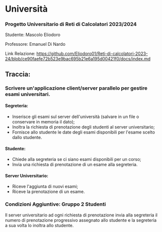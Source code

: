 # Università

### Progetto Universitario di Reti di Calcolatori 2023/2024

Studente: Mascolo Eliodoro

Professore: Emanuel Di Nardo

Link Relazione: https://github.com/Eliodoro01/Reti-di-calcolatori-2023-24/blob/ce90faefe72b523e9bac695b21e6a195d00421f0/docs/index.md

## Traccia:

### Scrivere un'applicazione client/server parallelo per gestire esami universitari.

#### Segreteria:

- Inserisce gli esami sul server dell'università (salvare in un file o conservare in memoria il dato);
- Inoltra la richiesta di prenotazione degli studenti al server universitario;
- Fornisce allo studente le date degli esami disponibili per l'esame scelto dallo studente.

#### Studente:

- Chiede alla segreteria se ci siano esami disponibili per un corso;
- Invia una richiesta di prenotazione di un esame alla segreteria.

#### Server Universitario:

- Riceve l'aggiunta di nuovi esami;
- Riceve la prenotazione di un esame.

### Condizioni Aggiuntive: Gruppo 2 Studenti

Il server universitario ad ogni richiesta di prenotazione invia alla segreteria il numero di prenotazione progressivo
assegnato allo studente e la segreteria a sua volta lo inoltra allo studente.
